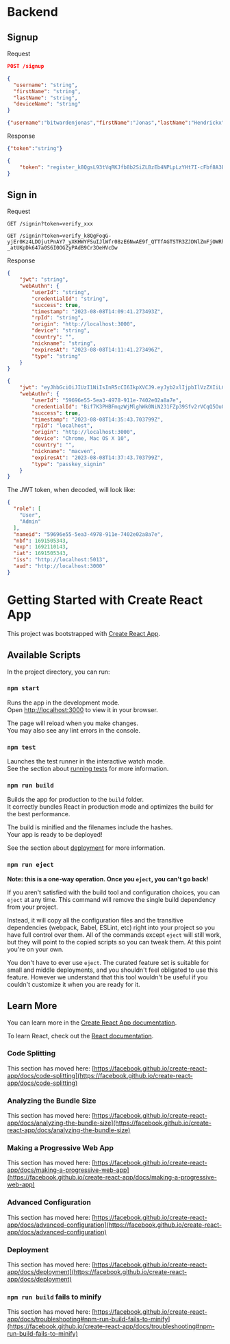 # Backend
## Signup
Request
```json
POST /signup

{
  "username": "string",
  "firstName": "string",
  "lastName": "string",
  "deviceName": "string"
}
```

```json
{"username":"bitwardenjonas","firstName":"Jonas","lastName":"Hendrickx","deviceName":"macven"}
```

Response
```json
{"token":"string"}
```

```json
{
    "token": "register_k8QgsL93tVqRKJfb8b2SiZLBzEb4NPLpLzYHt7I-cFbf8A3Ei9wAE9f_SqW9wGTSS5bZJDAwMDAwMDAwLTAwMDAtMDAwMC0wMDAwLTAwMDAwMDAwMDAwMMDAwMDAwMDA2SQ1OTY5NmU1NS01ZWEzLTQ5NzgtOTExZS03NDAyZTAyYThhN2XArmJpdHdhcmRlbmpvbmFzpE5vbmXAw6lQcmVmZXJyZWSRpm1hY3ZlbsPOeHVcDw"
}
```

## Sign in
Request
```
GET /signin?token=verify_xxx
```

```
GET /signin?token=verify_k8QgFoqG-yjEr0Kz4LDOjutPnAY7_yXKHWYFSuIJlWfr08zE6NwAE9f_QTTfAGTSTR3ZJDNlZmFjOWRhLTNiZTktNDJjNi05YWJkLTcyMzIxZTFmZDkwMK5wYXNza2V5X3NpZ25pbsDAwMDAwMDZJDU5Njk2ZTU1LTVlYTMtNDk3OC05MTFlLTc0MDJlMDJhOGE3Zdf_QTSwIGTSTKWpbG9jYWxob3N0tWh0dHA6Ly9sb2NhbGhvc3Q6MzAwMMOzQ2hyb21lLCBNYWMgT1MgWCAxMKCmbWFjdmVuxDAGJ_src8cEWarNaMyWCFaTQ2I3bfUVmnf1J-_atUKpDk647a0S6I0OGZyPAdB9Cr3OeHVcDw
```

Response
```json
{
    "jwt": "string",
    "webAuthn": {
        "userId": "string",
        "credentialId": "string",
        "success": true,
        "timestamp": "2023-08-08T14:09:41.273493Z",
        "rpId": "string",
        "origin": "http://localhost:3000",
        "device": "string",
        "country": "",
        "nickname": "string",
        "expiresAt": "2023-08-08T14:11:41.273496Z",
        "type": "string"
    }
}
```

```json
{
    "jwt": "eyJhbGciOiJIUzI1NiIsInR5cCI6IkpXVCJ9.eyJyb2xlIjpbIlVzZXIiLCJBZG1pbiJdLCJuYW1laWQiOiI1OTY5NmU1NS01ZWEzLTQ5NzgtOTExZS03NDAyZTAyYThhN2UiLCJuYmYiOjE2OTE1MDUzNDMsImV4cCI6MTY5MjExMDE0MywiaWF0IjoxNjkxNTA1MzQzLCJpc3MiOiJodHRwOi8vbG9jYWxob3N0OjUwMTMiLCJhdWQiOiJodHRwOi8vbG9jYWxob3N0OjMwMDAifQ.yFByxlI7H9EMedfkNPYk0oheXl7j12fJiH1f8EqoiBY",
    "webAuthn": {
        "userId": "59696e55-5ea3-4978-911e-7402e02a8a7e",
        "credentialId": "Bif7K3PHBFmqzWjMlghWk0NiN231FZp39Sfv2rVCqQ5OuO2tEuiNDhmcjwHQfQq9",
        "success": true,
        "timestamp": "2023-08-08T14:35:43.703799Z",
        "rpId": "localhost",
        "origin": "http://localhost:3000",
        "device": "Chrome, Mac OS X 10",
        "country": "",
        "nickname": "macven",
        "expiresAt": "2023-08-08T14:37:43.703799Z",
        "type": "passkey_signin"
    }
}
```

The JWT token, when decoded, will look like:
```json
{
  "role": [
    "User",
    "Admin"
  ],
  "nameid": "59696e55-5ea3-4978-911e-7402e02a8a7e",
  "nbf": 1691505343,
  "exp": 1692110143,
  "iat": 1691505343,
  "iss": "http://localhost:5013",
  "aud": "http://localhost:3000"
}
```

# Getting Started with Create React App

This project was bootstrapped with [Create React App](https://github.com/facebook/create-react-app).

## Available Scripts

In the project directory, you can run:

### `npm start`

Runs the app in the development mode.\
Open [http://localhost:3000](http://localhost:3000) to view it in your browser.

The page will reload when you make changes.\
You may also see any lint errors in the console.

### `npm test`

Launches the test runner in the interactive watch mode.\
See the section about [running tests](https://facebook.github.io/create-react-app/docs/running-tests) for more information.

### `npm run build`

Builds the app for production to the `build` folder.\
It correctly bundles React in production mode and optimizes the build for the best performance.

The build is minified and the filenames include the hashes.\
Your app is ready to be deployed!

See the section about [deployment](https://facebook.github.io/create-react-app/docs/deployment) for more information.

### `npm run eject`

**Note: this is a one-way operation. Once you `eject`, you can't go back!**

If you aren't satisfied with the build tool and configuration choices, you can `eject` at any time. This command will remove the single build dependency from your project.

Instead, it will copy all the configuration files and the transitive dependencies (webpack, Babel, ESLint, etc) right into your project so you have full control over them. All of the commands except `eject` will still work, but they will point to the copied scripts so you can tweak them. At this point you're on your own.

You don't have to ever use `eject`. The curated feature set is suitable for small and middle deployments, and you shouldn't feel obligated to use this feature. However we understand that this tool wouldn't be useful if you couldn't customize it when you are ready for it.

## Learn More

You can learn more in the [Create React App documentation](https://facebook.github.io/create-react-app/docs/getting-started).

To learn React, check out the [React documentation](https://reactjs.org/).

### Code Splitting

This section has moved here: [https://facebook.github.io/create-react-app/docs/code-splitting](https://facebook.github.io/create-react-app/docs/code-splitting)

### Analyzing the Bundle Size

This section has moved here: [https://facebook.github.io/create-react-app/docs/analyzing-the-bundle-size](https://facebook.github.io/create-react-app/docs/analyzing-the-bundle-size)

### Making a Progressive Web App

This section has moved here: [https://facebook.github.io/create-react-app/docs/making-a-progressive-web-app](https://facebook.github.io/create-react-app/docs/making-a-progressive-web-app)

### Advanced Configuration

This section has moved here: [https://facebook.github.io/create-react-app/docs/advanced-configuration](https://facebook.github.io/create-react-app/docs/advanced-configuration)

### Deployment

This section has moved here: [https://facebook.github.io/create-react-app/docs/deployment](https://facebook.github.io/create-react-app/docs/deployment)

### `npm run build` fails to minify

This section has moved here: [https://facebook.github.io/create-react-app/docs/troubleshooting#npm-run-build-fails-to-minify](https://facebook.github.io/create-react-app/docs/troubleshooting#npm-run-build-fails-to-minify)
